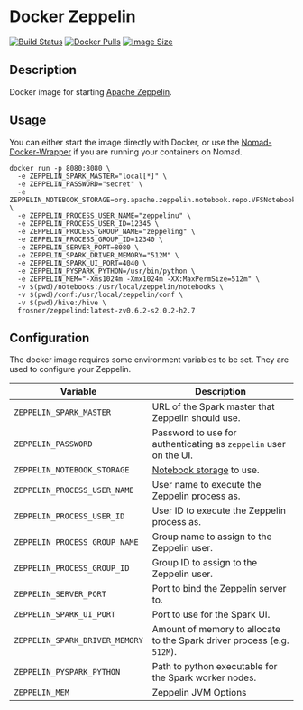 # Docker Zeppelin

[![Build Status](https://travis-ci.org/FRosner/docker-zeppelin.svg?branch=master)](https://travis-ci.org/FRosner/docker-zeppelin)
[![Docker Pulls](https://img.shields.io/docker/pulls/frosner/zeppelind.svg?maxAge=2592000)](https://hub.docker.com/r/frosner/zeppelind/)
[![Image Size](https://images.microbadger.com/badges/image/frosner/zeppelind.svg)](https://microbadger.com/images/frosner/zeppelind "Get your own image badge on microbadger.com")

## Description

Docker image for starting [Apache Zeppelin](https://zeppelin.apache.org/).

## Usage

You can either start the image directly with Docker, or use the [Nomad-Docker-Wrapper](https://github.com/FRosner/nomad-docker-wrapper) if you are running your containers on Nomad.

```
docker run -p 8080:8080 \
  -e ZEPPELIN_SPARK_MASTER="local[*]" \
  -e ZEPPELIN_PASSWORD="secret" \
  -e ZEPPELIN_NOTEBOOK_STORAGE=org.apache.zeppelin.notebook.repo.VFSNotebookRepo \
  -e ZEPPELIN_PROCESS_USER_NAME="zeppelinu" \
  -e ZEPPELIN_PROCESS_USER_ID=12345 \
  -e ZEPPELIN_PROCESS_GROUP_NAME="zeppeling" \
  -e ZEPPELIN_PROCESS_GROUP_ID=12340 \
  -e ZEPPELIN_SERVER_PORT=8080 \
  -e ZEPPELIN_SPARK_DRIVER_MEMORY="512M" \
  -e ZEPPELIN_SPARK_UI_PORT=4040 \
  -e ZEPPELIN_PYSPARK_PYTHON=/usr/bin/python \
  -e ZEPPELIN_MEM="-Xms1024m -Xmx1024m -XX:MaxPermSize=512m" \
  -v $(pwd)/notebooks:/usr/local/zeppelin/notebooks \
  -v $(pwd)/conf:/usr/local/zeppelin/conf \
  -v $(pwd)/hive:/hive \
  frosner/zeppelind:latest-zv0.6.2-s2.0.2-h2.7
```

## Configuration

The docker image requires some environment variables to be set. They are used to configure your Zeppelin.

| Variable | Description |
| -------- | ----------- |
| `ZEPPELIN_SPARK_MASTER` | URL of the Spark master that Zeppelin should use. |
| `ZEPPELIN_PASSWORD` | Password to use for authenticating as `zeppelin` user on the UI. |
| `ZEPPELIN_NOTEBOOK_STORAGE` | [Notebook storage](https://zeppelin.apache.org/docs/0.6.0/storage/storage.html) to use. |
| `ZEPPELIN_PROCESS_USER_NAME` | User name to execute the Zeppelin process as. |
| `ZEPPELIN_PROCESS_USER_ID` | User ID to execute the Zeppelin process as. |
| `ZEPPELIN_PROCESS_GROUP_NAME` | Group name to assign to the Zeppelin user. |
| `ZEPPELIN_PROCESS_GROUP_ID` | Group ID to assign to the Zeppelin user. |
| `ZEPPELIN_SERVER_PORT` | Port to bind the Zeppelin server to. |
| `ZEPPELIN_SPARK_UI_PORT` | Port to use for the Spark UI. |
| `ZEPPELIN_SPARK_DRIVER_MEMORY` | Amount of memory to allocate to the Spark driver process (e.g. `512M`). |
| `ZEPPELIN_PYSPARK_PYTHON` | Path to python executable for the Spark worker nodes. |
| `ZEPPELIN_MEM` | Zeppelin JVM Options |
